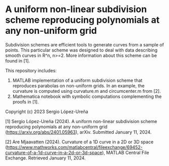 # A uniform non-linear subdivision scheme reproducing polynomials at any non-uniform grid

Subdivision schemes are efficient tools to generate curves from a sample of points. This particular scheme was designed to deal with data describing smooth curves in R^n, n>=2. More information about this scheme can be found in [1].

This repository includes:
1. MATLAB implementation of a uniform subdivision scheme that reproduces parabolas on non-uniform grids. In an example, the curvature is computed using curvature.m and circumcenter.m from [2].
2. Mathematica notebook with symbolic computations complementing the proofs in [1].

Copyright (c) 2023 Sergio López-Ureña

[1] Sergio López-Ureña (2024). A uniform non-linear subdivision scheme reproducing polynomials at any non-uniform grid (https://arxiv.org/abs/2401.05963), arXiv. Submitted January 11, 2024.

[2] Are Mjaavatten (2024). Curvature of a 1D curve in a 2D or 3D space (https://www.mathworks.com/matlabcentral/fileexchange/69452-curvature-of-a-1d-curve-in-a-2d-or-3d-space), MATLAB Central File Exchange. Retrieved January 11, 2024.
